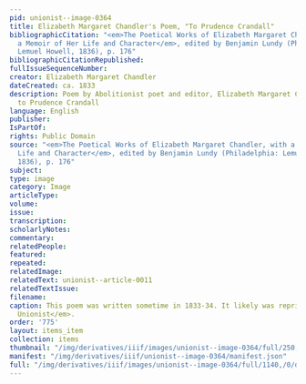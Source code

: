 ```yaml
---
pid: unionist--image-0364
title: Elizabeth Margaret Chandler's Poem, "To Prudence Crandall"
bibliographicCitation: "<em>The Poetical Works of Elizabeth Margaret Chandler, with
  a Memoir of Her Life and Character</em>, edited by Benjamin Lundy (Philadelphia:
  Lemuel Howell, 1836), p. 176"
bibliographicCitationRepublished: 
fullIssueSequenceNumber: 
creator: Elizabeth Margaret Chandler
dateCreated: ca. 1833
description: Poem by Abolitionist poet and editor, Elizabeth Margaret Chandler, dedicated
  to Prudence Crandall
language: English
publisher: 
IsPartOf: 
rights: Public Domain
source: "<em>The Poetical Works of Elizabeth Margaret Chandler, with a Memoir of Her
  Life and Character</em>, edited by Benjamin Lundy (Philadelphia: Lemuel Howell,
  1836), p. 176"
subject: 
type: image
category: Image
articleType: 
volume: 
issue: 
transcription: 
scholarlyNotes: 
commentary: 
relatedPeople: 
featured: 
repeated: 
relatedImage: 
relatedText: unionist--article-0011
relatedTextIssue: 
filename: 
caption: This poem was written sometime in 1833-34. It likely was reprinted in <em>The
  Unionist</em>.
order: '775'
layout: items_item
collection: items
thumbnail: "/img/derivatives/iiif/images/unionist--image-0364/full/250,/0/default.jpg"
manifest: "/img/derivatives/iiif/unionist--image-0364/manifest.json"
full: "/img/derivatives/iiif/images/unionist--image-0364/full/1140,/0/default.jpg"
---
```

